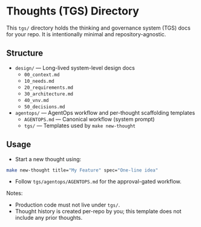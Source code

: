 # Thoughts (TGS) Directory

This `tgs/` directory holds the thinking and governance system (TGS) docs for your repo. It is intentionally minimal and repository-agnostic.

## Structure

- `design/` — Long-lived system-level design docs
  - `00_context.md`
  - `10_needs.md`
  - `20_requirements.md`
  - `30_architecture.md`
  - `40_vnv.md`
  - `50_decisions.md`
- `agentops/` — AgentOps workflow and per-thought scaffolding templates
  - `AGENTOPS.md` — Canonical workflow (system prompt)
  - `tgs/` — Templates used by `make new-thought`

## Usage

- Start a new thought using:
```bash
make new-thought title="My Feature" spec="One-line idea"
```
- Follow `tgs/agentops/AGENTOPS.md` for the approval-gated workflow.

Notes:
- Production code must not live under `tgs/`.
- Thought history is created per-repo by you; this template does not include any prior thoughts.
